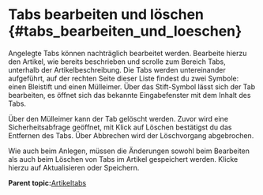 # Tabs bearbeiten und löschen {#tabs_bearbeiten_und_loeschen}

Angelegte Tabs können nachträglich bearbeitet werden. Bearbeite hierzu den Artikel, wie bereits beschrieben und scrolle zum Bereich Tabs, unterhalb der Artikelbeschreibung. Die Tabs werden untereinander aufgeführt, auf der rechten Seite dieser Liste findest du zwei Symbole: einen Bleistift und einen Mülleimer. Über das Stift-Symbol lässt sich der Tab bearbeiten, es öffnet sich das bekannte Eingabefenster mit dem Inhalt des Tabs.

Über den Mülleimer kann der Tab gelöscht werden. Zuvor wird eine Sicherheitsabfrage geöffnet, mit Klick auf Löschen bestätigst du das Entfernen des Tabs. Über Abbrechen wird der Löschvorgang abgebrochen.

Wie auch beim Anlegen, müssen die Änderungen sowohl beim Bearbeiten als auch beim Löschen von Tabs im Artikel gespeichert werden. Klicke hierzu auf Aktualisieren oder Speichern.

**Parent topic:**[Artikeltabs](8_2_4_Artikeltabs.md)

